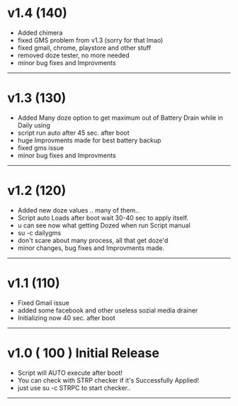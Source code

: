 # v1.4 (140)
- Added chimera
- fixed GMS problem from v1.3 (sorry for that lmao)
- fixed gmail, chrome, playstore and other stuff
- removed doze tester, no more needed
- minor bug fixes and Improvments 
------
# v1.3 (130)
- Added Many doze option to get maximum out of Battery Drain while in Daily using
- script run auto after 45 sec. after boot
- huge Improvments made for best battery backup
- fixed gms issue
- minor bug fixes and Improvments
-------
# v1.2 (120)
- Added new doze values .. many of them..
- Script auto Loads after boot wait 30-40 sec to apply itself.
- u can see now what getting Dozed when run Script manual 
- su -c dailygms 
- don't scare about many process, all that get doze'd 
- minor changes, bug fixes and Improvments made.
------
# v1.1 (110)
- Fixed Gmail issue
- added some facebook and other useless sozial media drainer
- Initializing now 40 sec. after boot
------
# v1.0 ( 100 ) Initial Release
- Script will AUTO execute after boot!
- You can check with STRP checker if it's Successfully Applied!
- just use su -c STRPC to start checker..
------